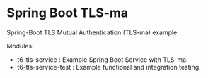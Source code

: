 Spring Boot TLS-ma
===

Spring-Boot TLS Mutual Authentication (TLS-ma) example.

Modules:

- t6-tls-service      : Example Spring Boot Service with TLS-ma.
- t6-tls-service-test : Example functional and integration testing.
